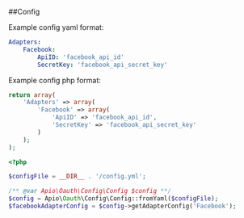 ##Config

Example config yaml format:
```yaml
Adapters:
    Facebook:
        ApiID: 'facebook_api_id'
        SecretKey: 'facebook_api_secret_key'
```

Example config php format:
```php
return array(
	'Adapters' => array(
		'Facebook' => array(
			'ApiID' => 'facebook_api_id',
			'SecretKey' => 'facebook_api_secret_key'
		)
 	);
);
```


```php
<?php

$configFile = __DIR__ . '/config.yml';

/** @var Apio\Oauth\Config\Config $config **/
$config = Apio\Oauth\Config\Config::fromYaml($configFile);
$facebookAdapterConfig = $config->getAdapterConfig('Facebook');

```